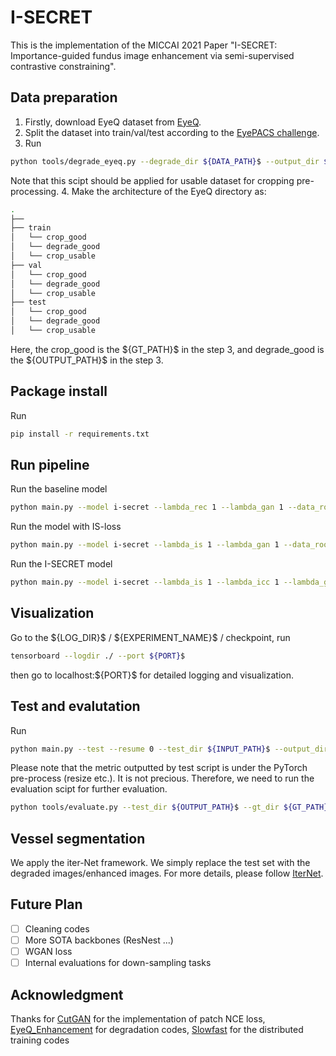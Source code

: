 # I-SECRET

This is the implementation of the MICCAI 2021 Paper "I-SECRET: Importance-guided fundus image enhancement via semi-supervised contrastive constraining". 

## Data preparation
1. Firstly, download EyeQ dataset from [EyeQ](https://github.com/HzFu/EyeQ).
2. Split the dataset into train/val/test according to the [EyePACS challenge](https://www.kaggle.com/c/diabetic-retinopathy-detection).
3. Run
```bash
python tools/degrade_eyeq.py --degrade_dir ${DATA_PATH}$ --output_dir $OUTPUT_PATH$ --mask_dir ${MASK_PATH}$ --gt_dir ${GT_PATH}$.
```
Note that this scipt should be applied for usable dataset for cropping pre-processing.
4. Make the architecture of the EyeQ directory as:
```bash
.
├── 
├── train
│   └── crop_good
│   └── degrade_good
│   └── crop_usable
├── val
│   └── crop_good
│   └── degrade_good
│   └── crop_usable
├── test
│   └── crop_good
│   └── degrade_good
│   └── crop_usable
```
Here, the crop_good is the \${GT_PATH}\$ in the step 3, and degrade_good is the \${OUTPUT_PATH}\$ in the step 3.

## Package install
Run
``` bash
pip install -r requirements.txt
```


## Run pipeline
Run the baseline model
```bash
python main.py --model i-secret --lambda_rec 1 --lambda_gan 1 --data_root_dir ${DATA_DIR}$ --gpu ${GPU_INDEXS}$ -- batch size {BATCH_SIZE}$  --name baseline --experiment_root_dir ${LOG_DIR}$
```

Run the model with IS-loss
```bash
python main.py --model i-secret --lambda_is 1 --lambda_gan 1 --data_root_dir ${DATA_DIR}$ --gpu ${GPU_INDEXS}$ -- batch size {BATCH_SIZE}$  --name is_loss --experiment_root_dir ${LOG_DIR}$
```

Run the I-SECRET model 
```bash
python main.py --model i-secret --lambda_is 1 --lambda_icc 1 --lambda_gan 1 --data_root_dir ${DATA_DIR}$ --gpu ${GPU_INDEXS}$ -- batch size {BATCH_SIZE}$  --name i-secret --experiment_root_dir ${LOG_DIR}$
```
## Visualization
Go to the \${LOG_DIR}\$ / \${EXPERIMENT_NAME}\$ / checkpoint, run
```bash
tensorboard --logdir ./ --port ${PORT}$
```
then go to localhost:\${PORT}\$ for detailed logging and visualization.

## Test and evalutation
Run 
```bash
python main.py --test --resume 0 --test_dir ${INPUT_PATH}$ --output_dir ${OUTPUT_PATH}$ --name ${EXPERIMENT_NAME}$ --gpu ${GPU_INDEXS}$ -- batch size {BATCH_SIZE}$ 
```
Please note that the metric outputted by test script is under the PyTorch pre-process (resize etc.). It is not precious. Therefore, we need to run the evaluation scipt for further evaluation.
``` bash
python tools/evaluate.py --test_dir ${OUTPUT_PATH}$ --gt_dir ${GT_PATH}$
```
## Vessel segmentation
We apply the iter-Net framework. We simply replace the test set with the degraded images/enhanced images. For more details, please follow [IterNet](https://github.com/conscienceli/IterNet). 

## Future Plan
- [ ] Cleaning codes
- [ ] More SOTA backbones (ResNest ...)
- [ ] WGAN loss
- [ ] Internal evaluations for down-sampling tasks

## Acknowledgment
Thanks for [CutGAN](https://github.com/taesungp/contrastive-unpaired-translation) for the implementation of patch NCE loss, [EyeQ_Enhancement](https://github.com/HzFu/EyeQ_Enhancement) for degradation codes, [Slowfast](https://github.com/facebookresearch/SlowFast) for the distributed training codes

